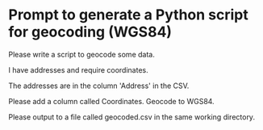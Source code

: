# Prompt to generate a Python script for geocoding (WGS84)

Please write a script to geocode some data. 

I have addresses and require coordinates. 

The addresses are in the column 'Address' in the CSV.

Please add a column called Coordinates. Geocode to WGS84.

Please output to a file called geocoded.csv in the same working directory. 